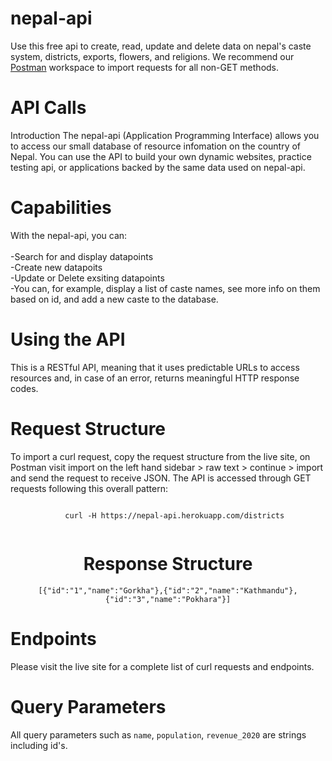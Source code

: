# nepal-api 

Use this free api to create, read, update and delete data on nepal's caste system, districts, exports, flowers, and religions.
We recommend our <a href="https://www.postman.com/kashitamang/workspace/nepal-api/overview">Postman</a> workspace to import requests for all non-GET methods.

# API Calls
Introduction
The nepal-api (Application Programming Interface) allows you to access our small database of resource infomation on the country of Nepal. You can use the API to build your own dynamic websites, practice testing api, or applications backed by the same data used on nepal-api.

# Capabilities
With the nepal-api, you can:
<br>
<br>
-Search for and display datapoints
<br>
-Create new datapoits
<br>
-Update or Delete exsiting datapoints
<br>
-You can, for example, display a list of caste names, see more info on them based on id, and add a new caste to the database.

# Using the API
This is a RESTful API, meaning that it uses predictable URLs to access resources and, in case of an error, returns meaningful HTTP response codes.

# Request Structure
To import a curl request, copy the request structure from the live site, on Postman visit import on the left hand sidebar > raw text > continue > import and send the request to receive JSON. The API is accessed through GET requests following this overall pattern:

<div align="center">
  <code>
    curl -H https://nepal-api.herokuapp.com/districts 
  </code>
  
# Response Structure
  <code>[{"id":"1","name":"Gorkha"},{"id":"2","name":"Kathmandu"},{"id":"3","name":"Pokhara"}]
  </code>
</div>

# Endpoints
Please visit the live site for a complete list of curl requests and endpoints.

# Query Parameters
All query parameters such as <code>name</code>, <code>population</code>, <code>revenue_2020</code> are strings including id's.

